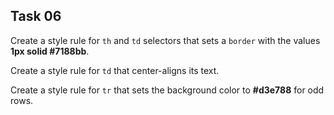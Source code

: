 ## Task 06
Create a style rule for `th` and `td` selectors that sets a `border` with the values **1px solid #7188bb**.

Create a style rule for `td` that center-aligns its text.

Create a style rule for `tr` that sets the background color to **#d3e788** for odd rows.